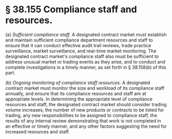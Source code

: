 # § 38.155   Compliance staff and resources.

(a) *Sufficient compliance staff.* A designated contract market must establish and maintain sufficient compliance department resources and staff to ensure that it can conduct effective audit trail reviews, trade practice surveillance, market surveillance, and real-time market monitoring. The designated contract market's compliance staff also must be sufficient to address unusual market or trading events as they arise, and to conduct and complete investigations in a timely manner, as set forth in § 38.158(b) of this part.


(b) *Ongoing monitoring of compliance staff resources.* A designated contract market must monitor the size and workload of its compliance staff annually, and ensure that its compliance resources and staff are at appropriate levels. In determining the appropriate level of compliance resources and staff, the designated contract market should consider trading volume increases, the number of new products or contracts to be listed for trading, any new responsibilities to be assigned to compliance staff, the results of any internal review demonstrating that work is not completed in an effective or timely manner, and any other factors suggesting the need for increased resources and staff.




